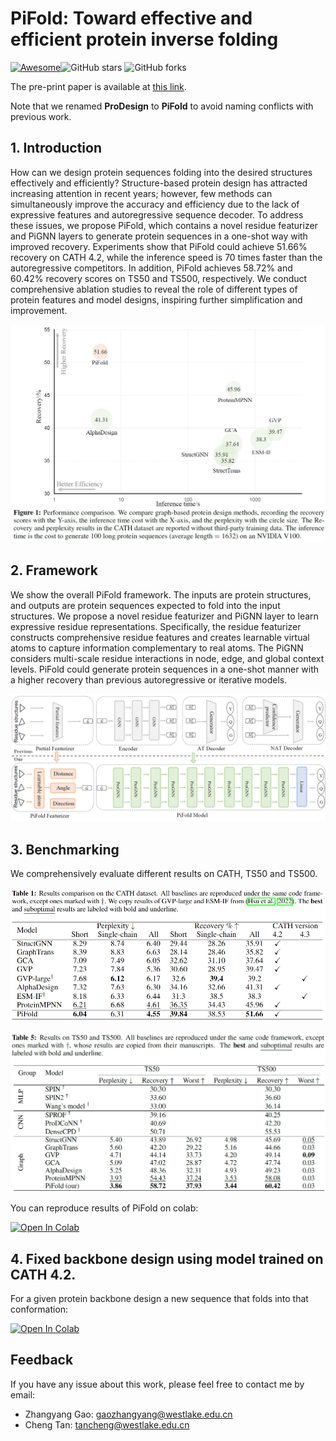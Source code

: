 # PiFold: Toward effective and efficient protein inverse folding

[![Awesome](https://awesome.re/badge.svg)](https://awesome.re)![GitHub stars](https://img.shields.io/github/stars/A4Bio/PiFold)  ![GitHub forks](https://img.shields.io/github/forks/A4Bio/PiFold?color=green) <!-- ![visitors](https://visitor-badge.glitch.me/badge?page_id=A4Bio.PiFold) -->

The pre-print paper is available at [this link](https://github.com/A4Bio/ProDesign/blob/main/assets/PiFold_arxiv.pdf).

Note that we renamed **ProDesign** to **PiFold** to avoid naming conflicts with previous work.



## 1. Introduction
How can we design protein sequences folding into the desired structures effectively and efficiently? Structure-based protein design has attracted increasing attention in recent years; however, few methods can simultaneously improve the accuracy and efficiency due to the lack of expressive features and autoregressive sequence decoder. To address these issues, we propose PiFold, which contains a novel residue featurizer and PiGNN layers to generate protein sequences in a one-shot way with improved recovery. Experiments show that PiFold could achieve 51.66\% recovery on CATH 4.2, while the inference speed is 70 times faster than the autoregressive competitors. In addition, PiFold achieves 58.72\% and 60.42\% recovery scores on TS50 and TS500, respectively. We conduct comprehensive ablation studies to reveal the role of different types of protein features and model designs, inspiring further simplification and improvement.

<p align="center">
  <img src='./assets/acc_speed2.png' width="600">
</p>

## 2. Framework
We show the overall PiFold framework. The inputs are protein structures, and outputs are protein sequences expected to fold into the input structures. We propose a novel residue featurizer and PiGNN layer to learn expressive residue representations. Specifically, the residue featurizer constructs comprehensive residue features and creates learnable virtual atoms to capture information complementary to real atoms. The PiGNN 
considers multi-scale residue interactions in node, edge, and global context levels. PiFold could generate protein sequences in a one-shot manner with a higher recovery than previous autoregressive or iterative models.

<p align="center">
  <img src='./assets/framework.png' width="600">
</p>

## 3. Benchmarking
We comprehensively evaluate different results on CATH, TS50 and TS500. 

<p align="center">
  <img src='./assets/results_CATH2.png' width="600">
</p>

<p align="center">
  <img src='./assets/results_TS.png' width="600">
</p>

You can reproduce results of PiFold on colab:

<a href="https://colab.research.google.com/drive/1HgXQCbsoK09mcVZmPgIWlCczY64l0iIX?usp=sharing" target="_parent"><img src="https://colab.research.google.com/assets/colab-badge.svg" alt="Open In Colab"/></a>



<!-- ## 3. Model Zoom -->

## 4. Fixed backbone design using model trained on CATH 4.2.
For a given protein backbone design a new sequence that folds into that conformation: 


<a href="https://colab.research.google.com/drive/1z6vpKA5L1iAmBLfREbmy8VNOtDYlkY4Q?usp=sharing" target="_parent"><img src="https://colab.research.google.com/assets/colab-badge.svg" alt="Open In Colab"/></a>
<!-- [[Colab]](https://colab.research.google.com/drive/1z6vpKA5L1iAmBLfREbmy8VNOtDYlkY4Q?usp=sharing) -->

## Feedback
If you have any issue about this work, please feel free to contact me by email: 
* Zhangyang Gao: gaozhangyang@westlake.edu.cn
* Cheng Tan: tancheng@westlake.edu.cn
